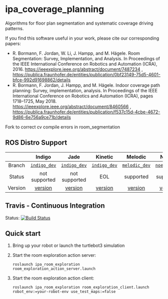 # ipa_coverage_planning
Algorithms for floor plan segmentation and systematic coverage driving patterns.

If you find this software useful in your work, please cite our corresponding papers:
- R. Bormann, F. Jordan, W. Li, J. Hampp, and M. Hägele. Room Segmentation: Survey, Implementation, and Analysis. In Proceedings of the IEEE International Conference on Robotics and Automation (ICRA), 2016. https://ieeexplore.ieee.org/abstract/document/7487234 , https://publica.fraunhofer.de/entities/publication/0bf23149-75d5-4601-bfce-992d91698862/details
- R. Bormann, F. Jordan, J. Hampp, and M. Hägele. Indoor coverage path planning: Survey, implementation, analysis. In Proceedings of the IEEE International Conference on Robotics and Automation (ICRA), pages 1718–1725, May 2018. https://ieeexplore.ieee.org/abstract/document/8460566 , https://publica.fraunhofer.de/entities/publication/f537c15d-4cbe-4672-9d86-6e756a9ce71b/details

Fork to correct cv compile errors in room_segmentation
## ROS Distro Support

|         | Indigo | Jade | Kinetic | Melodic | Noetic |
|:-------:|:------:|:----:|:-------:|:-------:|:-------:|
| Branch  | [`indigo_dev`](https://github.com/ipa320/ipa_coverage_planning/tree/indigo_dev) | [`indigo_dev`](https://github.com/ipa320/ipa_coverage_planning/tree/indigo_dev) | [`indigo_dev`](https://github.com/ipa320/ipa_coverage_planning/tree/indigo_dev) | [`melodic_dev`](https://github.com/ipa320/ipa_coverage_planning/tree/melodic_dev) |[`noetic_dev`](https://github.com/ipa320/ipa_coverage_planning/tree/noetic_dev) |
| Status  |  not supported | not supported |  EOL | supported | supported |
| Version | [version](http://repositories.ros.org/status_page/ros_indigo_default.html?q=ipa_coverage_planning) | [version](http://repositories.ros.org/status_page/ros_jade_default.html?q=ipa_coverage_planning) | [version](http://repositories.ros.org/status_page/ros_kinetic_default.html?q=ipa_coverage_planning) | [version](http://repositories.ros.org/status_page/ros_melodic_default.html?q=ipa_coverage_planning) | [version](http://repositories.ros.org/status_page/ros_noetic_default.html?q=ipa_coverage_planning)

## Travis - Continuous Integration

Status: [![Build Status](https://travis-ci.org/ipa320/ipa_coverage_planning.svg?branch=indigo_dev)](https://travis-ci.org/ipa320/ipa_coverage_planning)


## Quick start

1. Bring up your robot or launch the turtlebot3 simulation

1. Start the room exploration action server:

    ```
    roslaunch ipa_room_exploration room_exploration_action_server.launch
    ```


1. Start the room exploration action client:

    ```
    roslaunch ipa_room_exploration room_exploration_client.launch  robot_env:=your-robot-env use_test_maps:=false
    ```

